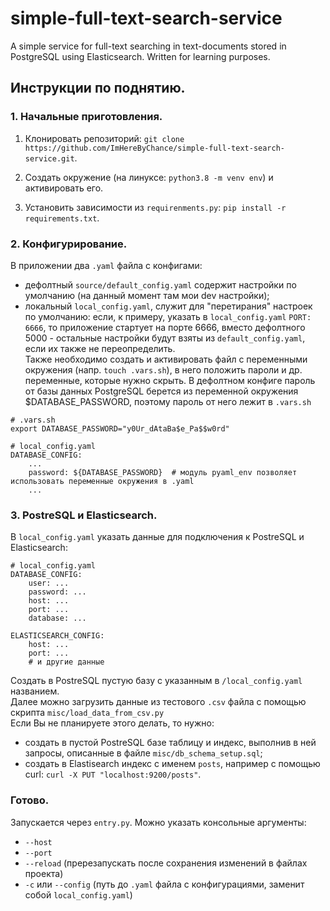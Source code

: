 # simple-full-text-search-service
A simple service for full-text searching in text-documents stored in PostgreSQL using Elasticsearch. Written for learning purposes.

##  Инструкции по поднятию.

### 1. Начальные приготовления.
  1. Клонировать репозиторий:
`git clone https://github.com/ImHereByChance/simple-full-text-search-service.git`.

  2. Создать окружение (на линуксе: `python3.8 -m venv env`) и активировать его.

  3. Установить зависимости из `requirenments.py`: `pip install -r requirements.txt`.

### 2. Конфигурирование.<br />
В приложении два `.yaml` файла с конфигами:
  - дефолтный `source/default_config.yaml` содержит настройки по умолчанию (на данный момент там мои dev настройки);
  - локальный `local_config.yaml`, служит для "перетирания" настроек по умолчанию: если, к примеру, указать в `local_config.yaml` `PORT: 6666`, то приложение стартует на порте 6666, вместо дефолтного 5000 - остальные настройки будут взяты из `default_config.yaml`, если их также не переопределить.<br />
Также необходимо создать и активировать файл с переменными окружения (напр. `touch .vars.sh`), в него положить пароли и др. переменные, которые нужно скрыть. В дефолтном конфиге пароль от базы данных PostgreSQL берется из переменной окружения $DATABASE_PASSWORD, поэтому пароль от него лежит в `.vars.sh`
```
# .vars.sh
export DATABASE_PASSWORD="y0Ur_dAtaBa$e_Pa$$w0rd"
```
```
# local_config.yaml
DATABASE_CONFIG:
    ...
    password: ${DATABASE_PASSWORD}  # модуль pyaml_env позволяет использовать переменные окружения в .yaml
    ...
```

### 3. PostreSQL и Elasticsearch. <br />
В `local_config.yaml` указать данные для подключения к PostreSQL и Elasticsearch:
```
# local_config.yaml
DATABASE_CONFIG:
    user: ...
    password: ...
    host: ...
    port: ...
    database: ...
    
ELASTICSEARCH_CONFIG:
    host: ...
    port: ...
    # и другие данные
```
Создать в PostreSQL пустую базу с указанным в `/local_config.yaml` названием. <br />
Далее можно загрузить данные из тестового `.csv` файла c помощью скрипта `misc/load_data_from_csv.py` <br />
Если Вы не планируете этого делать, то нужно:
  - создать в пустой PostreSQL базе таблицу и индекс, выполнив в ней запросы, описанные в файле `misc/db_schema_setup.sql`;
  - cоздать в Elastisearch индекс с именем `posts`, например с помощью curl: `curl -X PUT "localhost:9200/posts"`. <br />

### Готово.
Запускается через `entry.py`. Можно указать консольные аргументы: 
  - `--host` 
  - `--port`
  - `--reload` (пререзапускать после сохранения изменений в файлах проекта) 
  - `-c` или `--config` (путь до `.yaml` файла с конфигурациями, заменит собой `local_config.yaml`)
